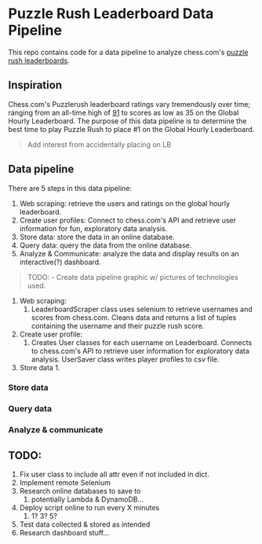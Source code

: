 
# Puzzle Rush Leaderboard Data Pipeline
This repo contains code for a data pipeline to analyze chess.com's [puzzle rush leaderboards](https://www.chess.com/leaderboard/rush?type=hour). 


## Inspiration 

Chess.com's Puzzlerush leaderboard ratings vary tremendously over time; ranging from an all-time high of [91](https://www.chess.com/member/spicycaterpillar) to scores as low as 35 on the Global Hourly Leaderboard. The purpose of this data pipeline is to determine the best time to play Puzzle Rush to place #1 on the Global Hourly Leaderboard.

> Add interest from accidentally placing on LB


## Data pipeline
There are 5 steps in this data pipeline:
   1. Web scraping: retrieve the users and ratings on the global hourly leaderboard.
   2. Create user profiles: Connect to chess.com's API and retrieve user information for fun, exploratory data analysis.
   3. Store data: store the data in an online database.
   4. Query data: query the data from the online database.
   5. Analyze & Communicate: analyze the data and display results on an interactive(?) dashboard.

> TODO: - Create data pipeline graphic w/ pictures of technologies used.


1. Web scraping:
   1. LeaderboardScraper class uses selenium to retrieve usernames and scores from chess.com. Cleans data and returns a list of tuples containing the username and their puzzle rush score.
2. Create user profile:
   1. Creates User classes for each username on Leaderboard. Connects to chess.com's API to retrieve user information for exploratory data analysis. UserSaver class writes player profiles to csv file.
3. Store data
   1. 



### Store data


### Query data


### Analyze & communicate


## TODO:
1. Fix user class to include all attr even if not included in dict.
2. Implement remote Selenium
3. Research online databases to save to
   1. potentially Lambda & DynamoDB...
4. Deploy script online to run every X minutes 
   1. 1? 3? 5?
5. Test data collected & stored as intended
6. Research dashboard stuff...


